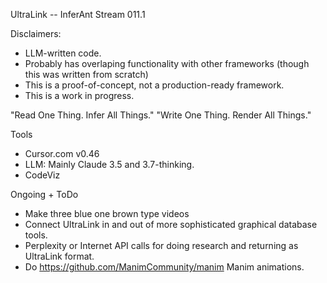 UltraLink -- InferAnt Stream 011.1

Disclaimers: 
- LLM-written code. 
- Probably has overlaping functionality with other frameworks (though this was written from scratch)
- This is a proof-of-concept, not a production-ready framework.
- This is a work in progress.

"Read One Thing. Infer All Things."
"Write One Thing. Render All Things."

Tools
- Cursor.com v0.46
- LLM: Mainly Claude 3.5 and 3.7-thinking. 
- CodeViz 




Ongoing + ToDo
- Make three blue one brown type videos 
- Connect UltraLink in and out of more sophisticated graphical database tools. 
- Perplexity or Internet API calls for doing research and returning as UltraLink format.  
- Do https://github.com/ManimCommunity/manim Manim animations. 






